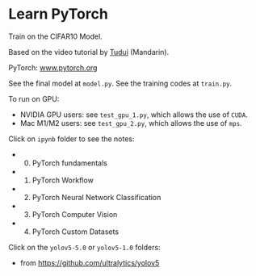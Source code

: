 # Learn PyTorch

Train on the CIFAR10 Model.

Based on the video tutorial by [Tudui][link] (Mandarin).

PyTorch: www.pytorch.org

See the final model at `model.py`.
See the training codes at `train.py`.

To run on GPU:
* NVIDIA GPU users: see `test_gpu_1.py`, which allows the use of `CUDA`.
* Mac M1/M2 users: see `test_gpu_2.py`, which allows the use of `mps`.

Click on `ipynb` folder to see the notes:
* 00. PyTorch fundamentals
* 01. PyTorch Workflow
* 02. PyTorch Neural Network Classification
* 03. PyTorch Computer Vision
* 04. PyTorch Custom Datasets

Click on the `yolov5-5.0` or `yolov5-1.0` folders:
* from https://github.com/ultralytics/yolov5

[link]: https://www.bilibili.com/video/BV1hE411t7RN
